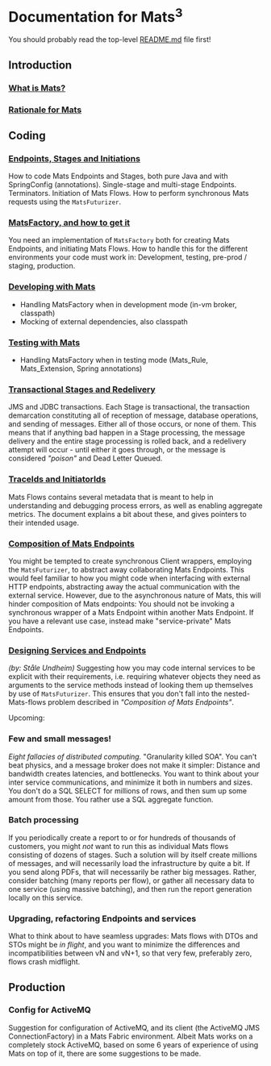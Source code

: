 # Documentation for Mats<sup>3</sup>

You should probably read the top-level [README.md](../README.md) file first!

## Introduction

### [What is Mats?](WhatIsMats.md)

### [Rationale for Mats](RationaleForMats.md)

## Coding

### [Endpoints, Stages and Initiations](developing/EndpointsAndInitiations.md)

How to code Mats Endpoints and Stages, both pure Java and with SpringConfig (annotations). Single-stage and multi-stage
Endpoints. Terminators. Initiation of Mats Flows. How to perform synchronous Mats requests using the `MatsFuturizer`.

### [MatsFactory, and how to get it](developing/MatsFactory.md)

You need an implementation of `MatsFactory` both for creating Mats Endpoints, and initiating Mats Flows. How to handle
this for the different environments your code must work in: Development, testing, pre-prod / staging, production.

### [Developing with Mats](developing/DevelopingWithMats.md)

* Handling MatsFactory when in development mode (in-vm broker, classpath)
* Mocking of external dependencies, also classpath

### [Testing with Mats](developing/TestingWithMats.md)

* Handling MatsFactory when in testing mode (Mats_Rule, Mats_Extension, Spring annotations)

### [Transactional Stages and Redelivery](developing/TransactionsAndRedeliveries.md)

JMS and JDBC transactions. Each Stage is transactional, the transaction demarcation constituting all of reception of
message, database operations, and sending of messages. Either all of those occurs, or none of them. This means that if
anything bad happen in a Stage processing, the message delivery and the entire stage processing is rolled back, and a
redelivery attempt will occur - until either it goes through, or the message is considered _"poison"_ and Dead Letter
Queued.

### [TraceIds and InitiatorIds](developing/TraceIdsAndInitiatorIds.md)

Mats Flows contains several metadata that is meant to help in understanding and debugging process errors, as well as
enabling aggregate metrics. The document explains a bit about these, and gives pointers to their intended usage.

### [Composition of Mats Endpoints](developing/MatsComposition.md)

You might be tempted to create synchronous Client wrappers, employing the `MatsFuturizer`, to abstract away
collaborating Mats Endpoints. This would feel familiar to how you might code when interfacing with external HTTP
endpoints, abstracting away the actual communication with the external service. However, due to the asynchronous nature
of Mats, this will hinder composition of Mats endpoints: You should not be invoking a synchronous wrapper of a Mats
Endpoint within another Mats Endpoint. If you have a relevant use case, instead make "service-private" Mats Endpoints.

### [Designing Services and Endpoints](developing/DesigningServicesAndEndpoints.md)

_(by: Ståle Undheim)_ Suggesting how you may code internal services to be explicit with their requirements, i.e.
requiring whatever objects they need as arguments to the service methods instead of looking them up themselves by use of
`MatsFuturizer`. This ensures that you don't fall into the nested-Mats-flows problem described in _"Composition of Mats
Endpoints"_.

Upcoming:

### Few and small messages!

_Eight fallacies of distributed computing._ "Granularity killed SOA". You can't beat physics, and a message broker does
not make it simpler: Distance and bandwidth creates latencies, and bottlenecks. You want to think about your inter
service communications, and minimize it both in numbers and sizes. You don't do a SQL SELECT for millions of rows, and
then sum up some amount from those. You rather use a SQL aggregate function.

### Batch processing

If you periodically create a report to or for hundreds of thousands of customers, you might _not_ want to run this as
individual Mats flows consisting of dozens of stages. Such a solution will by itself create millions of messages, and
will necessarily load the infrastructure by quite a bit. If you send along PDFs, that will necessarily be rather big
messages. Rather, consider batching (many reports per flow), or gather all necessary data to one service (using massive
batching), and then run the report generation locally on this service.

### Upgrading, refactoring Endpoints and services

What to think about to have seamless upgrades: Mats flows with DTOs and STOs might be _in flight_, and you want to
minimize the differences and incompatibilities between vN and vN+1, so that very few, preferably zero, flows crash
midflight.

## Production

### Config for ActiveMQ

Suggestion for configuration of ActiveMQ, and its client (the ActiveMQ JMS ConnectionFactory) in a Mats Fabric
environment. Albeit Mats works on a completely stock ActiveMQ, based on some 6 years of experience of using Mats on top
of it, there are some suggestions to be made.

